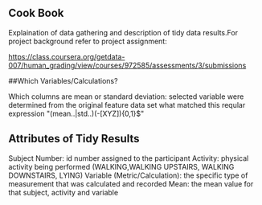 ## Cook Book

Explaination of data gathering and description of tidy data results.For project background refer to project assignment:

https://class.coursera.org/getdata-007/human_grading/view/courses/972585/assessments/3/submissions

##Which Variables/Calculations?

Which columns are mean or standard deviation: selected variable were determined from the original feature data set what matched this reqular expression "(mean..|std..)(-[XYZ]){0,1}$"

## Attributes of Tidy Results

Subject Number: id number assigned to the participant
Activity: physical activity being performed (WALKING,WALKING UPSTAIRS, WALKING DOWNSTAIRS, LYING)
Variable (Metric/Calculation): the specific type of measurement that was calculated and recorded
Mean: the mean value for that subject, activity and variable 